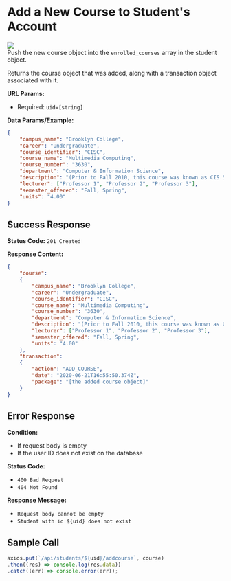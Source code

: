 # Add a New Course to Student's Account
![](https://img.shields.io/badge/%2Fapi%2Fstudents%2F%3Auid%2Faddcourse-PUT-orange?style=flat-square)\
Push the new course object into the `enrolled_courses` array in the student object.

Returns the course object that was added, along with a transaction object associated with it.

**URL Params:**
- Required: `uid=[string]`

**Data Params/Example:**
```json
{
    "campus_name": "Brooklyn College",
    "career": "Undergraduate",
    "course_identifier": "CISC",
    "course_name": "Multimedia Computing",
    "course_number": "3630",
    "department": "Computer & Information Science",
    "description": "(Prior to Fall 2010, this course was known as CIS 52.nThe information below might still reflect the old course numbers. Bracketed numbers, if any, are the old course numbers. Learn more...)",
    "lecturer": ["Professor 1", "Professor 2", "Professor 3"],
    "semester_offered": "Fall, Spring",
    "units": "4.00"
}
```

## Success Response
**Status Code:** `201 Created`

**Response Content:**
```json
{
    "course":
    {
        "campus_name": "Brooklyn College",
        "career": "Undergraduate",
        "course_identifier": "CISC",
        "course_name": "Multimedia Computing",
        "course_number": "3630",
        "department": "Computer & Information Science",
        "description": "(Prior to Fall 2010, this course was known as CIS 52.nThe information below might still reflect the old course numbers. Bracketed numbers, if any, are the old course numbers. Learn more...)",
        "lecturer": ["Professor 1", "Professor 2", "Professor 3"],
        "semester_offered": "Fall, Spring",
        "units": "4.00"
    },
    "transaction":
    {
        "action": "ADD_COURSE",
        "date": "2020-06-21T16:55:50.374Z",
        "package": "[the added course object]"
    }
}
```

## Error Response
**Condition:** 
- If request body is empty
- If the user ID does not exist on the database

**Status Code:** 
- `400 Bad Request`
- `404 Not Found`

**Response Message:**
- `Request body cannot be empty`
- `Student with id ${uid} does not exist`

## Sample Call
```js
axios.put(`/api/students/${uid}/addcourse`, course)
.then((res) => console.log(res.data))
.catch((err) => console.error(err));
```